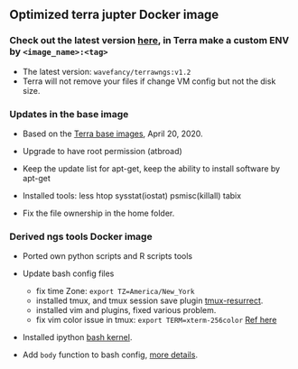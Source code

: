 ## Optimized terra jupter Docker image 


### Check out the latest version [here](https://hub.docker.com/r/wavefancy/terrawngs/tags), in Terra make a custom ENV by `<image_name>:<tag>`
- The latest version: `wavefancy/terrawngs:v1.2`
- Terra will not remove your files if change VM config but not the disk size.

### Updates in the base image
- Based on the [Terra base images](https://github.com/DataBiosphere/terra-docker), April 20, 2020.
- Upgrade to have root permission (atbroad)
- Keep the update list for apt-get, 
  keep the ability to install software by apt-get
  
- Installed tools: less htop sysstat(iostat) psmisc(killall) tabix
- Fix the file ownership in the home folder.

### Derived ngs tools Docker image
- Ported own python scripts and R scripts tools
- Update bash config files
  - fix time Zone: `export TZ=America/New_York`
  - installed tmux, and tmux session save plugin [tmux-resurrect](https://github.com/tmux-plugins/tmux-resurrect).
  - installed vim and plugins, fixed various problem.
  - fix vim color issue in tmux: `export TERM=xterm-256color`
    [Ref here](https://vi.stackexchange.com/questions/10708/no-syntax-highlighting-in-tmux)
    
- Installed ipython [bash kernel](https://github.com/takluyver/bash_kernel).
- Add `body` function to bash config, [more details](https://unix.stackexchange.com/questions/11856/sort-but-keep-header-line-at-the-top).  
